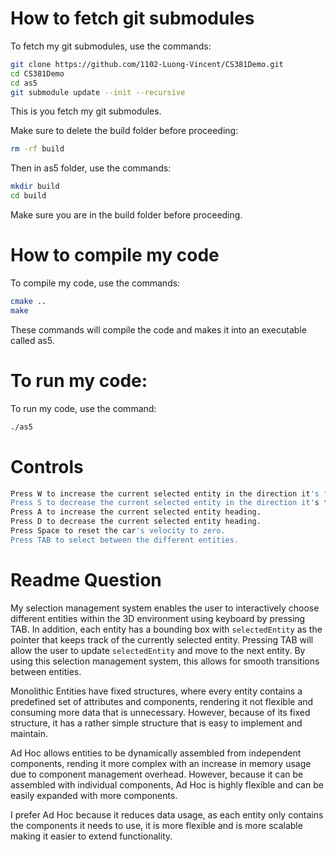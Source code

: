 # How to fetch git submodules
To fetch my git submodules, use the commands:
```bash
git clone https://github.com/1102-Luong-Vincent/CS381Demo.git
cd CS381Demo
cd as5
git submodule update --init --recursive
```
This is you fetch my git submodules.

Make sure to delete the build folder before proceeding:
```bash
rm -rf build
```
Then in as5 folder, use the commands:
```bash
mkdir build
cd build
```
Make sure you are in the build folder before proceeding. 

# How to compile my code 
To compile my code, use the commands:
```bash
cmake ..
make
```
These commands will compile the code and makes it into an executable called as5.

# To run my code:
To run my code, use the command:
```bash
./as5
```

# Controls
```bash
Press W to increase the current selected entity in the direction it's facing.
Press S to decrease the current selected entity in the direction it's facing.
Press A to increase the current selected entity heading.
Press D to decrease the current selected entity heading.
Press Space to reset the car's velocity to zero.
Press TAB to select between the different entities.
```

# Readme Question
My selection management system enables the user to interactively choose different entities within the 3D environment using keyboard by pressing TAB. In addition, each entity has a bounding box with `selectedEntity` as the pointer that keeps track of the currently selected entity. Pressing TAB will allow the user to update `selectedEntity` and move to the next entity. By using this selection management system, this allows for smooth transitions between entities.

Monolithic Entities have fixed structures, where every entity contains a predefined set of attributes and components, rendering it not flexible and consuming more data that is unnecessary. However, because of its fixed structure, it has a rather simple structure that is easy to implement and maintain.

Ad Hoc allows entities to be dynamically assembled from independent components, rending it more complex with an increase in memory usage due to component management overhead. However, because it can be assembled with individual components, Ad Hoc is highly flexible and can be easily expanded with more components.

I prefer Ad Hoc because it reduces data usage, as each entity only contains the components it needs to use, it is more flexible and is more scalable making it easier to extend functionality. 